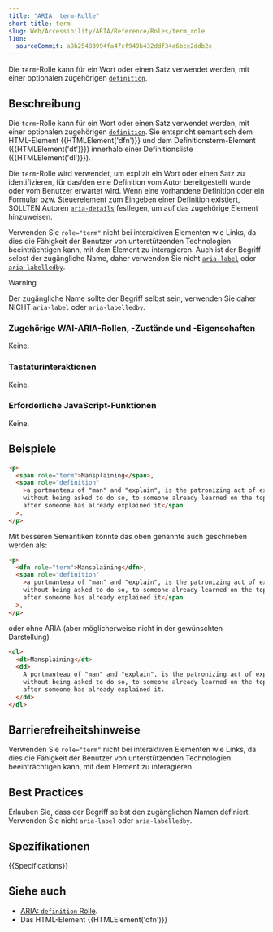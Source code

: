 ```yaml
---
title: "ARIA: term-Rolle"
short-title: term
slug: Web/Accessibility/ARIA/Reference/Roles/term_role
l10n:
  sourceCommit: a8b25483994fa47cf949b432ddf34a6bce2ddb2e
---
```


Die `term`-Rolle kann für ein Wort oder einen Satz verwendet werden, mit einer optionalen zugehörigen [`definition`](/de/docs/Web/Accessibility/ARIA/Reference/Roles/definition_role).

## Beschreibung

Die `term`-Rolle kann für ein Wort oder einen Satz verwendet werden, mit einer optionalen zugehörigen [`definition`](/de/docs/Web/Accessibility/ARIA/Reference/Roles/definition_role). Sie entspricht semantisch dem HTML-Element {{HTMLElement('dfn')}} und dem Definitionsterm-Element ({{HTMLElement('dt')}}) innerhalb einer Definitionsliste ({{HTMLElement('dl')}}).

Die `term`-Rolle wird verwendet, um explizit ein Wort oder einen Satz zu identifizieren, für das/den eine Definition vom Autor bereitgestellt wurde oder vom Benutzer erwartet wird. Wenn eine vorhandene Definition oder ein Formular bzw. Steuerelement zum Eingeben einer Definition existiert, SOLLTEN Autoren [`aria-details`](/de/docs/Web/Accessibility/ARIA/Reference/Attributes/aria-details) festlegen, um auf das zugehörige Element hinzuweisen.

Verwenden Sie `role="term"` nicht bei interaktiven Elementen wie Links, da dies die Fähigkeit der Benutzer von unterstützenden Technologien beeinträchtigen kann, mit dem Element zu interagieren. Auch ist der Begriff selbst der zugängliche Name, daher verwenden Sie nicht [`aria-label`](/de/docs/Web/Accessibility/ARIA/Reference/Attributes/aria-label) oder [`aria-labelledby`](/de/docs/Web/Accessibility/ARIA/Reference/Attributes/aria-labelledby).

> [!WARNING]
> Der zugängliche Name sollte der Begriff selbst sein, verwenden Sie daher NICHT `aria-label` oder `aria-labelledby`.

### Zugehörige WAI-ARIA-Rollen, -Zustände und -Eigenschaften

Keine.

### Tastaturinteraktionen

Keine.

### Erforderliche JavaScript-Funktionen

Keine.

## Beispiele

```html
<p>
  <span role="term">Mansplaining</span>,
  <span role="definition"
    >a portmanteau of "man" and "explain", is the patronizing act of explaining
    without being asked to do so, to someone already learned on the topic, often
    after someone has already explained it</span
  >.
</p>
```

Mit besseren Semantiken könnte das oben genannte auch geschrieben werden als:

```html
<p>
  <dfn role="term">Mansplaining</dfn>,
  <span role="definition"
    >a portmanteau of "man" and "explain", is the patronizing act of explaining
    without being asked to do so, to someone already learned on the topic, often
    after someone has already explained it</span
  >.
</p>
```

oder ohne ARIA (aber möglicherweise nicht in der gewünschten Darstellung)

```html
<dl>
  <dt>Mansplaining</dt>
  <dd>
    A portmanteau of "man" and "explain", is the patronizing act of explaining
    without being asked to do so, to someone already learned on the topic, often
    after someone has already explained it.
  </dd>
</dl>
```

## Barrierefreiheitshinweise

Verwenden Sie `role="term"` nicht bei interaktiven Elementen wie Links, da dies die Fähigkeit der Benutzer von unterstützenden Technologien beeinträchtigen kann, mit dem Element zu interagieren.

## Best Practices

Erlauben Sie, dass der Begriff selbst den zugänglichen Namen definiert. Verwenden Sie nicht `aria-label` oder `aria-labelledby`.

## Spezifikationen

{{Specifications}}

## Siehe auch

- [ARIA: `definition` Rolle](/de/docs/Web/Accessibility/ARIA/Reference/Roles/definition_role).
- Das HTML-Element {{HTMLElement('dfn')}}
